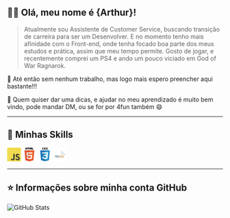 ## 🧔🏽 Olá, meu nome é <strong>{Arthur}!</strong>

> Atualmente sou Assistente de Customer Service, buscando transição de carreira para ser um Desenvolver. E no momento tenho mais afinidade com o Front-end, onde tenha focado boa parte dos meus estudos e prática, assim que meu tempo permite. Gosto de jogar, e recentemente comprei um PS4 e ando um pouco viciado em God of War Ragnarok.


🔭 Até então sem nenhum trabalho, mas logo mais espero preencher aqui bastante!!!

💬 Quem quiser dar uma dicas, e ajudar no meu aprendizado é muito bem vindo, pode mandar DM, ou se for por 4fun também 😄

----

## 🚀 Minhas Skills

<code><img height="32" src="https://raw.githubusercontent.com/github/explore/80688e429a7d4ef2fca1e82350fe8e3517d3494d/topics/javascript/javascript.png" alt="Javascript"/></code>
<code><img height="32" src="https://raw.githubusercontent.com/github/explore/80688e429a7d4ef2fca1e82350fe8e3517d3494d/topics/html/html.png" alt="HTML5"/></code>
<code><img height="32" src="https://raw.githubusercontent.com/github/explore/80688e429a7d4ef2fca1e82350fe8e3517d3494d/topics/css/css.png" alt="CSS"/></code>
<code><img height="32" src="https://raw.githubusercontent.com/github/explore/80688e429a7d4ef2fca1e82350fe8e3517d3494d/topics/mysql/mysql.png" alt="MySQL"/></code>

---

## ⭐ Informações sobre minha conta GitHub
![GitHub Stats](https://github-readme-stats.vercel.app/api?username=devthur&show_icons=true)
